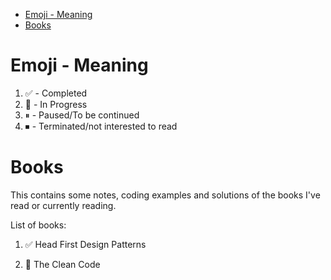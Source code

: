 - [Emoji - Meaning](#emoji---meaning)
- [Books](#books)


# Emoji - Meaning
1. ✅ - Completed
2. 🎦 - In Progress
3. ⏸ - Paused/To be continued
4. ⏹ - Terminated/not interested to read

# Books
This contains some notes, coding examples and solutions of the books I've read or currently reading.

List of books:

1. ✅ Head First Design Patterns

2. 🎦 The Clean Code


